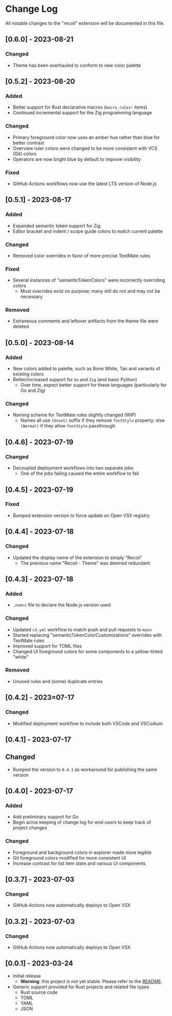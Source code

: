 # Change Log

All notable changes to the "recoil" extension will be documented in this file.

## [0.6.0] - 2023-08-21

### Changed
- Theme has been overhauled to conform to new color palette

## [0.5.2] - 2023-08-20

### Added
- Better support for Rust declarative macros (`macro_rules!` items)
- Continued incremental support for the Zig programming language

### Changed
- Primary foreground color now uses an amber hue rather than blue for better contrast
- Overview ruler colors were changed to be more consistent with VCS (Git) colors
- Operators are now bright blue by default to improve visibility

### Fixed
- GitHub Actions workflows now use the latest LTS version of Node.js

## [0.5.1] - 2023-08-17

### Added
- Expanded semantic token support for Zig
- Editor bracket and indent / scope guide colors to match current palette

### Changed
- Removed color overrides in favor of more precise TextMate rules

### Fixed
- Several instances of "semanticTokenColors" were incorrectly overriding colors
  - Most overrides exist on purpose; many still do not and may not be necessary

### Removed
- Extraneous comments and leftover artifacts from the theme file were deleted

## [0.5.0] - 2023-08-14

### Added
- New colors added to palette, such as Bone White, Tan and variants of existing colors
- Better/increased support for `Go` and `Zig` (and basic Python)
  - Over time, expect better support for these languages (particularly for Go and Zig)

### Changed
- Naming scheme for TextMate rules slightly changed (WIP)
  - Names all use `(Unset)` suffix if they remove `fontStyle` property; else `(Normal)` if they allow `fontStyle` passthrough

## [0.4.6] - 2023-07-19

### Changed
- Decoupled deployment workflows into two separate jobs
  - One of the jobs failing caused the entire workflow to fail

## [0.4.5] - 2023-07-19

### Fixed
- Bumped extension version to force update on Open VSX registry

## [0.4.4] - 2023-07-18

### Changed

- Updated the display name of the extension to simply "Recoil"
  - The previous name "Recoil - Theme" was deemed redundant

## [0.4.3] - 2023-07-18

### Added

- `.nvmrc` file to declare the Node.js version used

### Changed

- Updated `cd.yml` workflow to match push and pull requests to `main`
- Started replacing "semanticTokenColorCustomizations" overrides with TextMate rules
- Improved support for TOML files
- Changed UI foreground colors for some components to a yellow-tinted "white"

### Removed

- Unused rules and (some) duplicate entries

## [0.4.2] - 2023=07-17

### Changed

- Modified deployment workflow to include both VSCode and VSCodium

## [0.4.1] - 2023-07-17

## Changed

- Bumped the version to `0.4.1` as workaround for publishing the same version

## [0.4.0] - 2023-07-17

### Added

- Add preliminary support for Go
- Begin actve keeping of change log for end-users to keep track of project changes

### Changed

- Foreground and background colors in explorer made more legible
- Git foreground colors modified for more consistent UI
- Increase contrast for list item state and various UI components

## [0.3.7] - 2023-07-03

### Changed

- GitHub Actions now automatically deploys to Open VSX

## [0.3.2] - 2023-07-03

### Changed

- GitHub Actions now automatically deploys to Open VSX

## [0.0.1] - 2023-03-24

- Initial release
  - **Warning**: this project is not yet stable. Please refer to the [README](/README.md).
- Generic support provided for Rust projects and related file types
  - Rust source code
  - TOML
  - YAML
  - JSON
